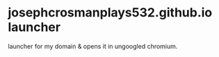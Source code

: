 # josephcrosmanplays532.github.io launcher
launcher for my domain & opens it in ungoogled chromium.
